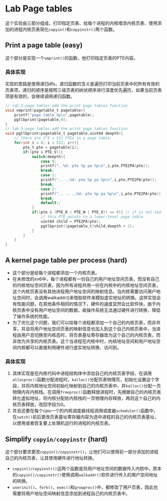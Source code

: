 # Lab Page tables
这个实验由三部分组成，打印指定页表、给每个进程的内核增添内核页表、使用添加的进程内核页表简化`copyin()`和`copyinstr()`两个函数。
## Print a page table (easy)
这个部分是实现一个`vmprint()`的函数，他打印指定页表的PTE内容。
### 具体实现
实现的思路是使用递归dfs，递归函数的含义是遍历打印当前页表中的所有有效的页表项，递归的顺序是按照三级页表的树状顺序进行深度优先遍历，如果当前页表项是有效的，会继续调用递归函数。

```c
// lab_3:page tables add the print page tables function
void vmprint(pagetable_t pagetable){
    printf("page table %p\n",pagetable);
    pgtlbprint(pagetable,0);
}
// lab_3:page tables add the print page tables function
void pgtlbprint(pagetable_t pagetable,uint64 deepth){
    // there are 2^9 = 512 PTEs in a page table.
    for(int i = 0; i < 512; i++){
        pte_t pte = pagetable[i];
        if((pte & PTE_V)){
            switch(deepth){
                case 0:
                printf("..%d: pte %p pa %p\n",i,pte,PTE2PA(pte));
                break;
                case 1:
                printf(".. ..%d: pte %p pa %p\n",i,pte,PTE2PA(pte));
                break;
                case 2:
                printf(".. .. ..%d: pte %p pa %p\n",i,pte,PTE2PA(pte));
                break;
                default:;
            }
            if((pte & (PTE_R | PTE_W | PTE_X)) == 0){ // if is not leaf of the page tables
                // this PTE points to a lower-level page table.
                uint64 child = PTE2PA(pte);
                pgtlbprint((pagetable_t)child,deepth + 1);
            }
        }
    }
}
```
## A kernel page table per process (hard)
- 这个部分是给每个进程都添加一个内核页表。
- 在未修改的xv6中，每个进程都有一份自己的用户地址空间页表，而没有自己的内核地址空间页表，因为所有进程共用一份在内核中的内核地址空间页表，这个内核页表没有其他进程用户地址空间的映射信息。当内核需要访问用户地址空间时，会调用walkaddr()来借助软件来模拟虚实地址的转换。这样实现会有性能问题，在其他条件相同的情况下，硬件的速度显然会比软件快，由于内核页表中没有用户地址空间的数据，故操作系统无法通过硬件进行转换，降低了操作系统的性能。
- 为了优化这个问题，我们可以给每个进程都添加一个自己的内核页表，而非共享，并且将用户地址空间页表的映射信息也加入到这个自己内核页表中，当进程由用户态切换至内核态时，将页表基址寄存器改为这个自己的内核页表，而非改为共享的内核页表。这个当进程在内核中时，内核地址空间和用户地址空间内核都可以直接利用硬件进行虚实地址转换、访问到。   
### 具体实现   
1. 具体实现是在内核代码中进程结构体中添加自己的内核页表字段，在调用`allocproc()`函数分配进程时，`kalloc()`分配页表物理页，初始化设置这个字段，并将内核地址空间初始化映射到自己的内核页表中，并`kalloc()`分配一页物理内存内核栈。在调用`freeproc()`函数释放进程时，先根据自己的内核页表转化虚拟地址，将内核分配给内核栈的一页物理内存释放，再将这个自己的内核页表释放，改回字段为0。
1. 并且还要在每个cpu一个的内核调度器线程调用调度器`scheduler()`函数中，在`swtch()`前后更改页表基址寄存器内容为选中进程的自己的内核页表基址，以使用或者恢复要上处理机运行的进程的内核页表。
## Simplify `copyin/copyinstr` (hard)
这个部分要求更改`copyin()/copyinstr()`，让他们可以使用前一部分添加的进程自己的内核页表，让其使用硬件进行地址转换。
- `copyin()/copyinstr()`这两个函数是将用户地址空间的数据传入内核中。原本的`copyin()/copyinstr()`使用调用`walkaddr()`软件进行传入的用户空间地址的转换。
- `userinit()`、`fork()`、`exec()`和`growproc()`中，都修改了用户页表，因此也需要将用户地址空间映射信息添加到进程自己的内核页表中。
